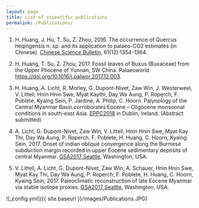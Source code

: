 ```yaml
---
layout: page
title: List of scientific publications
permalink: /Publications/
---
```





1. H. Huang, J. Hu, T. Su, Z. Zhou, 2016. The occurrence of Quercus heqingensis n. sp. and its application to palaeo-CO2
estimates (in Chinese). <a href="http://engine.scichina.com/publisher/scp/journal/CSB?slug=Overview" target="_blank">Chinese Science Bulletin</a>, 61(12):1354-1364. 

2. H. Huang, T. Su, Z. Zhou, 2017. Fossil leaves of Buxus (Buxaceae) from the Upper Pliocene of Yunnan, SW China. Palaeoworld https://doi.org/10.1016/j.palwor.2017.12.003.

5. H. Huang, A. Licht, R. Morley, G. Dupont-Nivet, Zaw Win, J. Westerweel, V. Littell, Hnin Hnin Swe, Myat Kaythi, Day Wa Aung, P. Roperch, F. Poblete, Kyaing Sein, P. Jardine, A. Philip, C. Hoorn. Palynology of the Central Myanmar Basin corroborates Eocene – Oligocene monsoonal conditions in south-east Asia. <a href="http://eppc2018.ie" target="_blank">EPPC2018</a> in Dublin, Ireland. (Abstract submitted)

3. A. Licht, G. Dupont-Nivet, Zaw Win, V. Littell, Hnin Hnin Swe, Myat Kay Thi, Day Wa Aung, P. Roperch, F. Poblete, H. Huang, C. Hoorn, Kyaing Sein, 2017. Onset of indian oblique convergence along the Burmese subduction margin recorded in upper Eocene sedimentary deposits of central Myanmar. <a href="http://community.geosociety.org/gsa2017/home" target="_blank">GSA2017 Seattle</a>, Washington, USA.

4. V. Littell, A. Licht, G. Dupont-Nivet, Zaw Win, A. Schauer, Hnin Hnin Swe, Myat Kay Thi, Day Wa Aung, P. Roperch, F. Poblete, H. Huang, C. Hoorn, Kyaing Sein, 2017. Paleoclimatic reconstruction of late Eocene Myanmar via stable isotope proxies. <a href="http://community.geosociety.org/gsa2017/home" target="_blank">GSA2017 Seattle</a>, Washington, USA.


![_config.yml]({{ site.baseurl }}/images/Publications.JPG)
